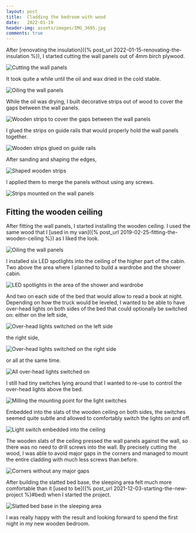```yaml
---
layout: post
title:  Cladding the bedroom with wood
date:   2022-01-19
header-img: assets/images/IMG_3695.jpg
comments: true
---
```


After [renovating the insulation]({% post_url 2022-01-15-renovating-the-insulation %}), I started cutting the wall panels out of 4mm birch plywood.

![Cutting the wall panels](/assets/images/IMG_3504.jpg)

It took quite a while until the oil and wax dried in the cold stable.

![Oiling the wall panels](/assets/images/IMG_3577.jpg)

While the oil was drying, I built decorative strips out of wood to cover the gaps between the wall panels.

![Wooden strips to cover the gaps between the wall panels](/assets/images/IMG_3599.jpg)

I glued the strips on guide rails that would properly hold the wall panels together.

![Wooden strips glued on guide rails](/assets/images/IMG_3598.jpg)

After sanding and shaping the edges,

![Shaped wooden strips](/assets/images/IMG_3605.jpg)

I applied them to merge the panels without using any screws.

![Strips mounted on the wall panels](/assets/images/IMG_3603.jpg)

## Fitting the wooden ceiling

After fitting the wall panels, I started installing the wooden ceiling. I used the same wood that I [used in my van]({% post_url 2019-02-25-fitting-the-wooden-ceiling %}) as I liked the look.

![Oiling the wall panels](/assets/images/IMG_3621.jpg)

I installed six LED spotlights into the ceiling of the higher part of the cabin. Two above the area where I planned to build a wardrobe and the shower cabin.

![LED spotlights in the area of the shower and wardrobe](/assets/images/IMG_3650.jpg)

And two on each side of the bed that would allow to read a book at night. Depending on how the truck would be leveled, I wanted to be able to have over-head lights on both sides of the bed that could optionally be switched on: either on the left side,

![Over-head lights switched on the left side](/assets/images/IMG_3652.jpg)

the right side,

![Over-head lights switched on the right side](/assets/images/IMG_3651_2.jpg)

or all at the same time.

![All over-head lights switched on](/assets/images/IMG_3649.jpg)

I still had tiny switches lying around that I wanted to re-use to control the over-head lights above the bed.

![Milling the mounting point for the light switches](/assets/images/IMG_3646.jpg)

Embedded into the slats of the wooden ceiling on both sides, the switches seemed quite subtle and allowed to comfortably switch the lights on and off.

![Light switch embedded into the ceiling](/assets/images/IMG_3656.jpg)

The wooden slats of the ceiling pressed the wall panels against the wall, so there was no need to drill screws into the wall. By precisely cutting the wood, I was able to avoid major gaps in the corners and managed to mount the entire cladding with much less screws than before.

![Corners without any major gaps](/assets/images/IMG_3657_2.jpg)

After building the slatted bed base, the sleeping area felt much more comfortable than it [used to be]({% post_url 2021-12-03-starting-the-new-project %}#bed) when I started the project.

![Slatted bed base in the sleeping area](/assets/images/IMG_3695.jpg)

I was really happy with the result and looking forward to spend the first night in my new wooden bedroom.